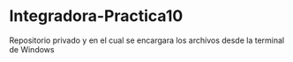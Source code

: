 # Integradora-Practica10
Repositorio privado y en el cual se encargara los archivos desde la terminal de Windows
